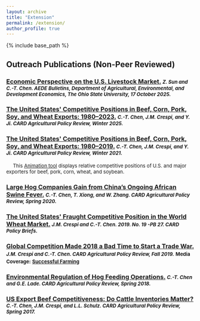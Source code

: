 ```yaml
---
layout: archive
title: "Extension"
permalink: /extension/
author_profile: true
---
```


{% include base_path %}
<!---

{% for post in site.publications reversed %}
  {% include archive-single.html %}
{% endfor %}
--->

## Outreach Publications (Non-Peer Reviewed)

### [Economic Perspective on the U.S. Livestock Market.](https://aede.osu.edu/sites/aede/files/AEDEbulletin_livestock_final.pdf) *<font size="2">Z. Sun and C.-T. Chen. AEDE Bulletins, Department of Agricultural, Environmental, and Development Economics, The Ohio State University, 17 October 2025.</font>*

### [The United States' Competitive Positions in Beef, Corn, Pork, Soy, and Wheat Exports: 1980–2023.](https://agpolicyreview.card.iastate.edu/united-states-competitive-positions-beef-corn-pork-soy-and-wheat-exports-1980-2023) *<font size="2">C.-T. Chen, J.M. Crespi, and Y. Ji. CARD Agricultural Policy Review, Winter 2025.</font>*

### [The United States' Competitive Positions in Beef, Corn, Pork, Soy, and Wheat Exports: 1980–2019.](https://www.card.iastate.edu/ag_policy_review/article/?a=119) *<font size="2">C.-T. Chen, J.M. Crespi, and Y. Ji. CARD Agricultural Policy Review, Winter 2021.</font>* 

&emsp; <font size="2">This</font> [<font size="2">Animation tool</font>](https://www.card.iastate.edu/tools/ag-exports/bubble/) <font size="2">displays relative competitive positions of U.S. and major exporters for beef, pork, corn, wheat, and soybean.</font>

### [Large Hog Companies Gain from China’s Ongoing African Swine Fever.](https://www.card.iastate.edu/ag_policy_review/article/?a=111) *<font size="2">C.-T. Chen, T. Xiong, and W. Zhang. CARD Agricultural Policy Review, Spring 2020.</font>*

### [The United States' Fraught Competitive Position in the World Wheat Market.](https://www.card.iastate.edu/products/publications/pdf/19pb27.pdf) *<font size="2">J.M. Crespi and C.-T. Chen. 2019. No. 19 -PB 27. CARD Policy Briefs.</font>* 

### [Global Competition Made 2018 a Bad Time to Start a Trade War.](https://www.card.iastate.edu/ag_policy_review/article/?a=98) *<font size="2">J.M. Crespi and C.-T. Chen. CARD Agricultural Policy Review, Fall 2019.</font>* <font size="2">Media Coverage:</font> [<font size="2">Successful Farming</font>](https://www.agriculture.com/when-us-started-trade-war-ag-competition-was-already-rising)

### [Environmental Regulation of Hog Feeding Operations.](https://www.card.iastate.edu/ag_policy_review/article/?a=81) *<font size="2">C.-T. Chen and G.E. Lade. CARD Agricultural Policy Review, Spring 2018.</font>*  

### [US Export Beef Competitiveness: Do Cattle Inventories Matter?](https://www.card.iastate.edu/ag_policy_review/article/?a=65) *<font size="2">C.-T. Chen, J.M. Crespi, and L.L. Schulz. CARD Agricultural Policy Review, Spring 2017.</font>*  

